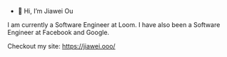 - 👋 Hi, I’m Jiawei Ou

I am currently a Software Engineer at Loom. I have also been a Software Engineer at Facebook and Google. 

Checkout my site: https://jiawei.ooo/
